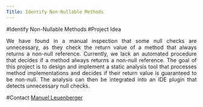 ```yaml
---
Title: Identify Non-Nullable Methods
---
```

#Identify Non-Nullable Methods
#Project Idea

<div align="justify">

We have found in a manual inspection that some null checks are unnecessary, as they check the return value of a method that always returns a non-null reference.
Currently, we lack an automated procedure that decides if a method always returns a non-null reference.
The goal of this project is to design and implement a static analysis tool that processes method implementations and decides if their return value is guaranteed to be non-null.
The analysis can then be integrated into an IDE plugin that detects unnecessary null checks.

</div>

#Contact
[Manuel Leuenberger](%base_url%/staff/ManuelLeuenberger)
